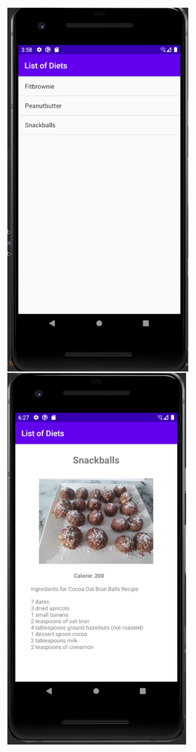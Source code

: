 ![Diet App](../assets/image/ListofDiets/Capture.PNG)
![Food](../assets/image/ListofDiets/Capture1.PNG)
